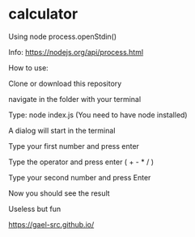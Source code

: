 # calculator


Using node process.openStdin()


Info: https://nodejs.org/api/process.html


How to use:


Clone or download this repository

navigate in the folder with your terminal

Type: node index.js (You need to have node installed)

A dialog will start in the terminal

Type your first number and press enter

Type the operator and press enter ( + - * / )

Type your second number and press Enter

Now you should see the result


Useless but fun


https://gael-src.github.io/

